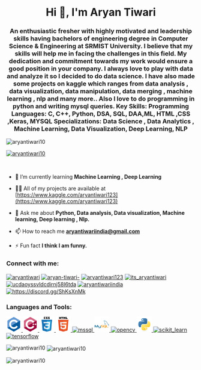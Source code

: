 <h1 align="center">Hi 👋, I'm Aryan Tiwari</h1>
<h3 align="center">An enthusiastic fresher with highly motivated and leadership skills having bachelors of engineering degree in Computer Science & Engineering at SRMIST University. I believe that my skills will help me in facing the challenges in this field. My dedication and commitment towards my work would ensure a good position in your company. I always love to play with data and analyze it so I decided to do data science. I have also made some projects on kaggle which ranges from data analysis , data visualization, data manipulation, data merging , machine learning , nlp and many more.. Also I love to do programming in python and writing mysql queries. Key Skills: Programming Languages: C, C++, Python, DSA, SQL, DAA,ML, HTML ,CSS ,Keras, MYSQL Specializations: Data Science , Data Analytics , Machine Learning, Data Visualization, Deep Learning, NLP</h3>

<p align="left"> <img src="https://komarev.com/ghpvc/?username=aryantiwari10&label=Profile%20views&color=0e75b6&style=flat" alt="aryantiwari10" /> </p>

<p align="left"> <a href="https://github.com/ryo-ma/github-profile-trophy"><img src="https://github-profile-trophy.vercel.app/?username=aryantiwari10" alt="aryantiwari10" /></a> </p>

<p align="left"> <a href="https://twitter.com/" target="blank"><img src="https://img.shields.io/twitter/follow/?logo=twitter&style=for-the-badge" alt="" /></a> </p>

- 🌱 I’m currently learning **Machine Learning , Deep Learning**

- 👨‍💻 All of my projects are available at [https://www.kaggle.com/aryantiwari123](https://www.kaggle.com/aryantiwari123)

- 💬 Ask me about **Python, Data analysis, Data visualization, Machine learning, Deep learning , Nlp.**

- 📫 How to reach me **aryantiwariindia@gmail.com**

- ⚡ Fun fact **I think I am funny.**

<h3 align="left">Connect with me:</h3>
<p align="left">
<a href="https://codepen.io/aryantiwari" target="blank"><img align="center" src="https://raw.githubusercontent.com/rahuldkjain/github-profile-readme-generator/master/src/images/icons/Social/codepen.svg" alt="aryantiwari" height="30" width="40" /></a>
<a href="https://linkedin.com/in/aryan-tiwari-" target="blank"><img align="center" src="https://raw.githubusercontent.com/rahuldkjain/github-profile-readme-generator/master/src/images/icons/Social/linked-in-alt.svg" alt="aryan-tiwari-" height="30" width="40" /></a>
<a href="https://kaggle.com/aryantiwari123" target="blank"><img align="center" src="https://raw.githubusercontent.com/rahuldkjain/github-profile-readme-generator/master/src/images/icons/Social/kaggle.svg" alt="aryantiwari123" height="30" width="40" /></a>
<a href="https://instagram.com/its_aryantiwari" target="blank"><img align="center" src="https://raw.githubusercontent.com/rahuldkjain/github-profile-readme-generator/master/src/images/icons/Social/instagram.svg" alt="its_aryantiwari" height="30" width="40" /></a>
<a href="https://www.youtube.com/c/ucdaoyssvldcdirnj58l6tda" target="blank"><img align="center" src="https://raw.githubusercontent.com/rahuldkjain/github-profile-readme-generator/master/src/images/icons/Social/youtube.svg" alt="ucdaoyssvldcdirnj58l6tda" height="30" width="40" /></a>
<a href="https://www.hackerrank.com/aryantiwariindia" target="blank"><img align="center" src="https://raw.githubusercontent.com/rahuldkjain/github-profile-readme-generator/master/src/images/icons/Social/hackerrank.svg" alt="aryantiwariindia" height="30" width="40" /></a>
<a href="https://discord.gg/https://discord.gg/ShKsXnMk" target="blank"><img align="center" src="https://raw.githubusercontent.com/rahuldkjain/github-profile-readme-generator/master/src/images/icons/Social/discord.svg" alt="https://discord.gg/ShKsXnMk" height="30" width="40" /></a>
</p>

<h3 align="left">Languages and Tools:</h3>
<p align="left"> <a href="https://www.cprogramming.com/" target="_blank"> <img src="https://raw.githubusercontent.com/devicons/devicon/master/icons/c/c-original.svg" alt="c" width="40" height="40"/> </a> <a href="https://www.w3schools.com/cpp/" target="_blank"> <img src="https://raw.githubusercontent.com/devicons/devicon/master/icons/cplusplus/cplusplus-original.svg" alt="cplusplus" width="40" height="40"/> </a> <a href="https://www.w3schools.com/css/" target="_blank"> <img src="https://raw.githubusercontent.com/devicons/devicon/master/icons/css3/css3-original-wordmark.svg" alt="css3" width="40" height="40"/> </a> <a href="https://www.w3.org/html/" target="_blank"> <img src="https://raw.githubusercontent.com/devicons/devicon/master/icons/html5/html5-original-wordmark.svg" alt="html5" width="40" height="40"/> </a> <a href="https://www.microsoft.com/en-us/sql-server" target="_blank"> <img src="https://www.svgrepo.com/show/303229/microsoft-sql-server-logo.svg" alt="mssql" width="40" height="40"/> </a> <a href="https://www.mysql.com/" target="_blank"> <img src="https://raw.githubusercontent.com/devicons/devicon/master/icons/mysql/mysql-original-wordmark.svg" alt="mysql" width="40" height="40"/> </a> <a href="https://opencv.org/" target="_blank"> <img src="https://www.vectorlogo.zone/logos/opencv/opencv-icon.svg" alt="opencv" width="40" height="40"/> </a> <a href="https://www.python.org" target="_blank"> <img src="https://raw.githubusercontent.com/devicons/devicon/master/icons/python/python-original.svg" alt="python" width="40" height="40"/> </a> <a href="https://scikit-learn.org/" target="_blank"> <img src="https://upload.wikimedia.org/wikipedia/commons/0/05/Scikit_learn_logo_small.svg" alt="scikit_learn" width="40" height="40"/> </a> <a href="https://www.tensorflow.org" target="_blank"> <img src="https://www.vectorlogo.zone/logos/tensorflow/tensorflow-icon.svg" alt="tensorflow" width="40" height="40"/> </a> </p>



<p><img align="left" src="https://github-readme-stats.vercel.app/api/top-langs?username=aryantiwari10&show_icons=true&locale=en&layout=compact" alt="aryantiwari10" /></p>

<p>&nbsp;<img align="center" src="https://github-readme-stats.vercel.app/api?username=aryantiwari10&show_icons=true&locale=en" alt="aryantiwari10" /></p>

<p><img align="center" src="https://github-readme-streak-stats.herokuapp.com/?user=aryantiwari10&" alt="aryantiwari10" /></p>


